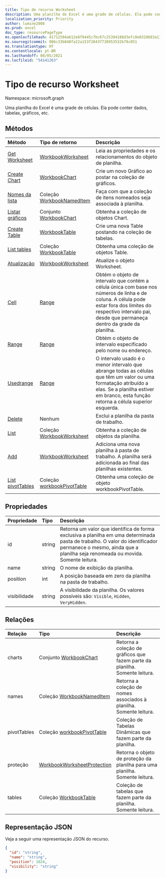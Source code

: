 ```yaml
---
title: Tipo de recurso Worksheet
description: Uma planilha do Excel é uma grade de células. Ela pode conter dados, tabelas, gráficos, etc.
localization_priority: Priority
author: lumine2008
ms.prod: excel
doc_type: resourcePageType
ms.openlocfilehash: 41712584a612e8f9445c7bc67c25394188d3efc8e0328683a1128bbafce26605
ms.sourcegitcommit: 986c33b848fa22a153f28437738953532b78c051
ms.translationtype: HT
ms.contentlocale: pt-BR
ms.lasthandoff: 08/05/2021
ms.locfileid: "54141263"
---
```

# <a name="worksheet-resource-type"></a>Tipo de recurso Worksheet

Namespace: microsoft.graph

Uma planilha do Excel é uma grade de células. Ela pode conter dados, tabelas, gráficos, etc.


## <a name="methods"></a>Métodos

| Método           | Tipo de retorno    |Descrição|
|:---------------|:--------|:----------|
|[Get Worksheet](../api/worksheet-get.md) | [WorkbookWorksheet](worksheet.md) |Leia as propriedades e os relacionamentos do objeto de planilha.|
|[Create Chart](../api/worksheet-post-charts.md) |[WorkbookChart](chart.md)| Crie um novo Gráfico ao postar na coleção de gráficos.|
|[Nomes da lista](../api/worksheet-list-names.md) |Coleção [WorkbookNamedItem](nameditem.md) | Faça com que a coleção de itens nomeados seja associada à planilha.|
|[Listar gráficos](../api/worksheet-list-charts.md) |Conjunto [WorkbookChart](chart.md) | Obtenha a coleção de objetos Chart.|
|[Create Table](../api/worksheet-post-tables.md) |[WorkbookTable](table.md)| Crie uma nova Table postando na coleção de tabelas.|
|[List tables](../api/worksheet-list-tables.md) |Coleção [WorkbookTable](table.md)| Obtenha uma coleção de objetos Table.|
|[Atualização](../api/worksheet-update.md) | [WorkbookWorksheet](worksheet.md)   |Atualize o objeto Worksheet. |
|[Cell](../api/worksheet-cell.md)|[Range](range.md)|Obtém o objeto de intervalo que contém a célula única com base nos números de linha e de coluna. A célula pode estar fora dos limites do respectivo intervalo pai, desde que permaneça dentro da grade da planilha.|
|[Range](../api/worksheet-range.md)|[Range](range.md)|Obtém o objeto de intervalo especificado pelo nome ou endereço.|
|[Usedrange](../api/worksheet-usedrange.md)|[Range](range.md)|O intervalo usado é o menor intervalo que abrange todas as células que têm um valor ou uma formatação atribuído a elas. Se a planilha estiver em branco, esta função retorna a célula superior esquerda.|
|[Delete](../api/worksheet-delete.md)|Nenhum|Exclui a planilha da pasta de trabalho.|
|[List](../api/worksheet-list.md) | Coleção [WorkbookWorksheet](worksheet.md)  |Obtenha a coleção de objetos da planilha. |
|[Add](../api/worksheetcollection-add.md)|[WorkbookWorksheet](worksheet.md)|Adiciona uma nova planilha à pasta de trabalho. A planilha será adicionada ao final das planilhas existentes. |
|[List pivotTables](../api/workbookworksheet-list-pivottables.md) |Coleção [workbookPivotTable](workbookpivottable.md)| Obtenha uma coleção de objeto workbookPivotTable.|

## <a name="properties"></a>Propriedades
| Propriedade     | Tipo   |Descrição|
|:---------------|:--------|:----------|
|id|string|Retorna um valor que identifica de forma exclusiva a planilha em uma determinada pasta de trabalho. O valor do identificador permanece o mesmo, ainda que a planilha seja renomeada ou movida. Somente leitura.|
|name|string|O nome de exibição da planilha.|
|position|int|A posição baseada em zero da planilha na pasta de trabalho.|
|visibilidade|string|A visibilidade da planilha. Os valores possíveis são: `Visible`, `Hidden`, `VeryHidden`.|

## <a name="relationships"></a>Relações
| Relação | Tipo   |Descrição|
|:---------------|:--------|:----------|
|charts|Conjunto [WorkbookChart](chart.md) |Retorna a coleção de gráficos que fazem parte da planilha. Somente leitura.|
|names|Coleção [WorkbookNamedItem](nameditem.md) |Retorna a coleção de nomes associados à planilha. Somente leitura.|
|pivotTables|Coleção [workbookPivotTable](workbookpivottable.md)| Coleção de Tabelas Dinâmicas que fazem parte da planilha. |
|proteção|[WorkbookWorksheetProtection](worksheetprotection.md)|Retorna o objeto de proteção da planilha para uma planilha. Somente leitura.|
|tables|Coleção [WorkbookTable](table.md)|Coleção de tabelas que fazem parte da planilha. Somente leitura.|

## <a name="json-representation"></a>Representação JSON

Veja a seguir uma representação JSON do recurso.

<!--{
  "blockType": "resource",
  "optionalProperties": [],
  "keyProperty": "id",
  "baseType": "microsoft.graph.entity",
  "@odata.type": "microsoft.graph.workbookWorksheet"
}-->

```json
{
  "id": "string",
  "name": "string",
  "position": 1024,
  "visibility": "string"
}

```

<!-- uuid: 8fcb5dbc-d5aa-4681-8e31-b001d5168d79
2015-10-25 14:57:30 UTC -->
<!-- {
  "type": "#page.annotation",
  "description": "Worksheet resource",
  "keywords": "",
  "section": "documentation",
  "tocPath": ""
}-->

